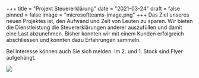 +++
title = "Projekt Steuererklärung"
date = "2021-03-24"
draft = false
pinned = false
image = "microsoftteams-image.png"
+++
Das Ziel unseres neuen Projektes ist, den Aufwand und Zeit von Leuten zu sparen. Wir bieten die Dienstleistung die Steuererklärungen anderer auszufüllen und damit eine Last abzunehmen. Bisher konnten wir mit einem Kunden erfolgreich abschliessen und konnten dazu Erfahrungen sammeln. 



Bei Interesse können auch Sie sich melden. Im 2. und 1. Stock sind Flyer aufgehängt.

![](microsoftteams-image.png)